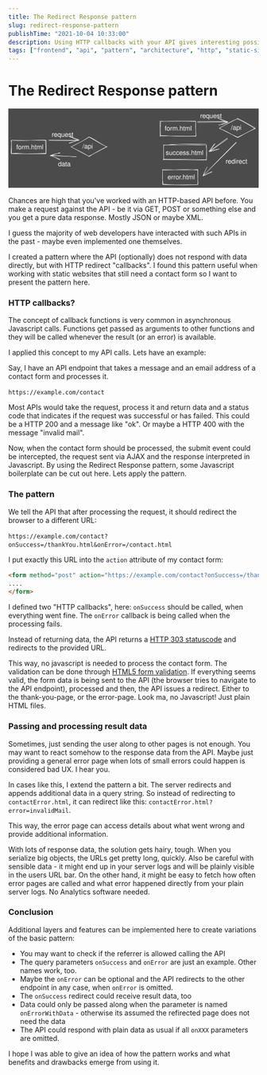 ```yaml
---
title: The Redirect Response pattern
slug: redirect-response-pattern
publishTime: "2021-10-04 10:33:00"
description: Using HTTP callbacks with your API gives interesting possibilities to reduce client side javascript.
tags: ["frontend", "api", "pattern", "architecture", "http", "static-sites"]
---
```

# The Redirect Response pattern
![Traditional API call vs. redirect response](pattern.svg)

Chances are high that you've worked with an HTTP-based API before. You make a request against the API - be it via GET, POST or something else and you get a pure data response. Mostly JSON or maybe XML.

I guess the majority of web developers have interacted with such APIs in the past - maybe even implemented one themselves.

I created a pattern where the API (optionally) does not respond with data directly, but with HTTP redirect "callbacks". I found this pattern useful when working with static websites that still need a contact form so I want to present the pattern here.

### HTTP callbacks?
The concept of callback functions is very common in asynchronous Javascript calls. Functions get passed as arguments to other functions and they will be called whenever the result (or an error) is available.

I applied this concept to my API calls. Lets have an example:

Say, I have an API endpoint that takes a message and an email address of a contact form and processes it.

`https://example.com/contact`

Most APIs would take the request, process it and return data and a status code that indicates if the request was successful or has failed. This could be a HTTP 200 and a message like "ok". Or maybe a HTTP 400 with the message "invalid mail".

Now, when the contact form should be processed, the submit event could be intercepted, the request sent via AJAX and the response interpreted in Javascript. By using the Redirect Response pattern, some Javascript boilerplate can be cut out here. Lets apply the pattern.

### The pattern
We tell the API that after processing the request, it should redirect the browser to a different URL:

`https://example.com/contact?onSuccess=/thankYou.html&onError=/contact.html`

I put exactly this URL into the `action` attribute of my contact form:

```html
<form method="post" action="https://example.com/contact?onSuccess=/thankYou.html&onError=/contactError.html">
....
</form>
```

I defined two "HTTP callbacks", here: `onSuccess` should be called, when everything went fine. The `onError` callback is being called when the processing fails.

Instead of returning data, the API returns a [HTTP 303 statuscode](https://developer.mozilla.org/en-US/docs/Web/HTTP/Status/303~~~~) and redirects to the provided URL.

This way, no javascript is needed to process the contact form. The validation can be done through [HTML5 form validation](https://developer.mozilla.org/en-US/docs/Learn/Forms/Form_validation#using_built-in_form_validation). If everything seems valid, the form data is being sent to the API (the browser tries to navigate to the API endpoint), processed and then, the API issues a redirect. Either to the thank-you-page, or the error-page. Look ma, no Javascript! Just plain HTML files.

### Passing and processing result data
Sometimes, just sending the user along to other pages is not enough. You may want to react somehow to the response data from the API. Maybe just providing a general error page when lots of small errors could happen is considered bad UX. I hear you.

In cases like this, I extend the pattern a bit. The server redirects and appends additional data in a query string. So instead of redirecting to `contactError.html`, it can redirect like this: `contactError.html?error=invalidMail`.

This way, the error page can access details about what went wrong and provide additional information.

With lots of response data, the solution gets hairy, tough. When you serialize big objects, the URLs get pretty long, quickly. Also be careful with sensible data - it might end up in your server logs and will be plainly visible in the users URL bar. On the other hand, it might be easy to fetch how often error pages are called and what error happened directly from your plain server logs. No Analytics software needed.

### Conclusion
Additional layers and features can be implemented here to create variations of the basic pattern:

- You may want to check if the referrer is allowed calling the API
- The query parameters `onSuccess` and `onError` are just an example. Other names work, too.
- Maybe the `onError` can be optional and the API redirects to the other endpoint in any case, when `onError` is omitted.
- The `onSuccess` redirect could receive result data, too
- Data could only be passed along when the parameter is named `onErrorWithData` - otherwise its assumed the refirected page does not need the data
- The API could respond with plain data as usual if all `onXXX` parameters are omitted.

I hope I was able to give an idea of how the pattern works and what benefits and drawbacks emerge from using it.
